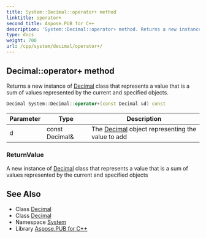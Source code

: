 ```yaml
---
title: System::Decimal::operator+ method
linktitle: operator+
second_title: Aspose.PUB for C++
description: 'System::Decimal::operator+ method. Returns a new instance of Decimal class that represents a value that is a sum of values represented by the current and specified objects in C++.'
type: docs
weight: 700
url: /cpp/system/decimal/operator+/
---
```

## Decimal::operator+ method


Returns a new instance of [Decimal](../) class that represents a value that is a sum of values represented by the current and specified objects.

```cpp
Decimal System::Decimal::operator+(const Decimal &d) const
```


| Parameter | Type | Description |
| --- | --- | --- |
| d | const Decimal\& | The [Decimal](../) object representing the value to add |

### ReturnValue

A new instance of [Decimal](../) class that represents a value that is a sum of values represented by the current and specified objects

## See Also

* Class [Decimal](../)
* Class [Decimal](../)
* Namespace [System](../../)
* Library [Aspose.PUB for C++](../../../)

